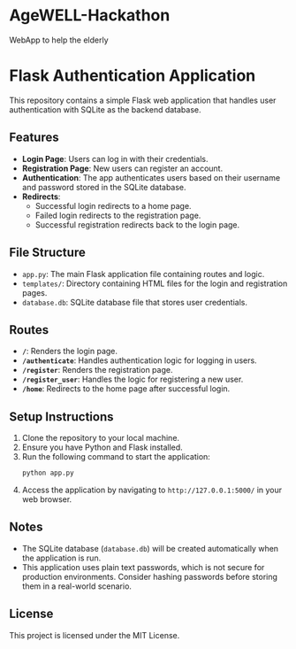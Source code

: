 # AgeWELL-Hackathon
 
WebApp to help the elderly

# Flask Authentication Application

This repository contains a simple Flask web application that handles user authentication with SQLite as the backend database. 

## Features

- **Login Page**: Users can log in with their credentials.
- **Registration Page**: New users can register an account.
- **Authentication**: The app authenticates users based on their username and password stored in the SQLite database.
- **Redirects**: 
  - Successful login redirects to a home page.
  - Failed login redirects to the registration page.
  - Successful registration redirects back to the login page.

## File Structure

- `app.py`: The main Flask application file containing routes and logic.
- `templates/`: Directory containing HTML files for the login and registration pages.
- `database.db`: SQLite database file that stores user credentials.

## Routes

- **`/`**: Renders the login page.
- **`/authenticate`**: Handles authentication logic for logging in users.
- **`/register`**: Renders the registration page.
- **`/register_user`**: Handles the logic for registering a new user.
- **`/home`**: Redirects to the home page after successful login.

## Setup Instructions

1. Clone the repository to your local machine.
2. Ensure you have Python and Flask installed.
3. Run the following command to start the application:
    ```bash
    python app.py
    ```
4. Access the application by navigating to `http://127.0.0.1:5000/` in your web browser.

## Notes

- The SQLite database (`database.db`) will be created automatically when the application is run.
- This application uses plain text passwords, which is not secure for production environments. Consider hashing passwords before storing them in a real-world scenario.

## License

This project is licensed under the MIT License.
